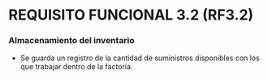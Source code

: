 # REQUISITO FUNCIONAL 3.2 (RF3.2)

### Almacenamiento del inventario
* Se guarda un registro de la cantidad de suministros disponibles con los que trabajar dentro de la factoría.
